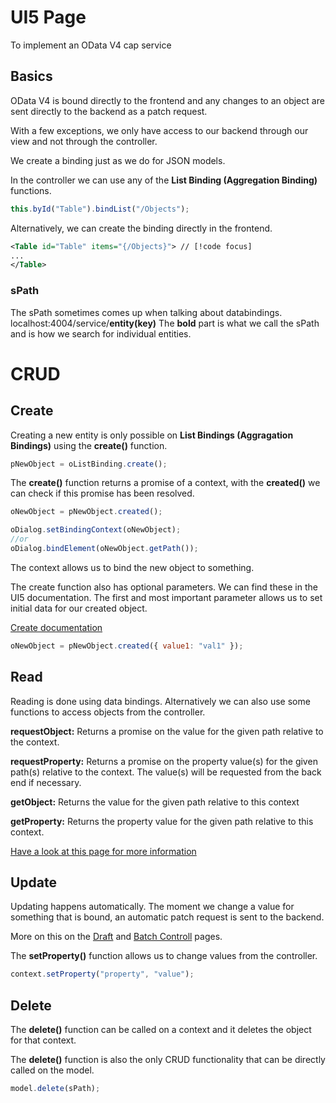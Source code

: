 # UI5 Page

To implement an OData V4 cap service

## Basics

OData V4 is bound directly to the frontend and any changes to an object are sent directly to the backend as a patch request.

With a few exceptions, we only have access to our backend through our view and not through the controller.

We create a binding just as we do for JSON models.

In the controller we can use any of the **List Binding (Aggregation Binding)** functions.

```javascript
this.byId("Table").bindList("/Objects");
```

Alternatively, we can create the binding directly in the frontend.

```xml
<Table id="Table" items="{/Objects}"> // [!code focus]
...
</Table>
```

### sPath

The sPath sometimes comes up when talking about databindings.
localhost:4004/service/**entity(key)**
The **bold** part is what we call the sPath and is how we search for individual entities.

# CRUD

## Create

Creating a new entity is only possible on **List Bindings (Aggragation Bindings)** using the **create()** function.

```javascript
pNewObject = oListBinding.create();
```

The **create()** function returns a promise of a context, with the **created()** we can check if this promise has been resolved.

```javascript
oNewObject = pNewObject.created();

oDialog.setBindingContext(oNewObject);
//or
oDialog.bindElement(oNewObject.getPath());
```

The context allows us to bind the new object to something.

The create function also has optional parameters. We can find these in the UI5 documentation. The first and most important parameter allows us to set initial data for our created object.

[Create documentation](https://sapui5.hana.ondemand.com/#/api/sap.ui.model.odata.v4.ODataListBinding/methods/create)

```javascript
oNewObject = pNewObject.created({ value1: "val1" });
```

## Read

Reading is done using data bindings. Alternatively we can also use some functions to access objects from the controller.

**requestObject:** Returns a promise on the value for the given path relative to the context.

**requestProperty:** Returns a promise on the property value(s) for the given path(s) relative to the context. The value(s) will be requested from the back end if necessary.

**getObject:** Returns the value for the given path relative to this context

**getProperty:** Returns the property value for the given path relative to this context.

[Have a look at this page for more information](https://sapui5.hana.ondemand.com/#/topic/17b30ac2d5474078be31e695e97450cc.html)

## Update

Updating happens automatically. The moment we change a value for something that is bound, an automatic patch request is sent to the backend.

More on this on the [Draft](drafts.md) and [Batch Controll](batchcontrol.md) pages.

The **setProperty()** function allows us to change values from the controller.

```javascript
context.setProperty("property", "value");
```

## Delete

The **delete()** function can be called on a context and it deletes the object for that context.

The **delete()** function is also the only CRUD functionality that can be directly called on the model.

```javascript
model.delete(sPath);
```
